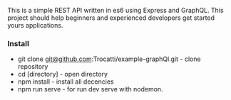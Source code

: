 This is a simple REST API written in es6 using Express and GraphQL. This project should help beginners and experienced developers get started yours applications.

### Install
- git clone git@github.com:Trocatti/example-graphQl.git - clone repository
- cd [directory] - open directory
- npm install - install all decencies
- npm run serve - for run dev serve with nodemon.
